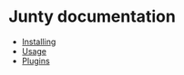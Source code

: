 Junty documentation
===================

* [Installing](https://github.com/the-junty/junty-docs/blob/master/docs/Installing.md)
* [Usage](https://github.com/the-junty/junty-docs/blob/master/docs/Usage.md)
* [Plugins](https://github.com/the-junty/junty-docs/blob/master/docs/Plugins.md)